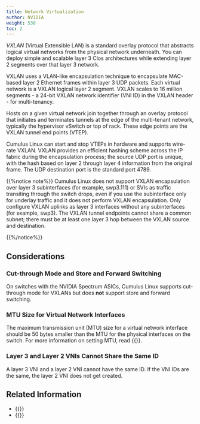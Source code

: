 ```yaml
---
title: Network Virtualization
author: NVIDIA
weight: 530
toc: 2
---
```

*VXLAN* (Virtual Extensible LAN) is a standard overlay protocol that abstracts logical virtual networks from the physical network underneath. You can deploy simple and scalable layer 3 Clos architectures while extending layer 2 segments over that layer 3 network.

VXLAN uses a VLAN-like encapsulation technique to encapsulate MAC-based layer 2 Ethernet frames within layer 3 UDP packets. Each virtual network is a VXLAN logical layer 2 segment. VXLAN scales to 16 million segments - a 24-bit VXLAN network identifier (VNI ID) in the VXLAN header - for multi-tenancy.

Hosts on a given virtual network join together through an overlay protocol that initiates and terminates tunnels at the edge of the multi-tenant network, typically the hypervisor vSwitch or top of rack. These edge points are the VXLAN tunnel end points (VTEP).

Cumulus Linux can start and stop VTEPs in hardware and supports wire-rate VXLAN. VXLAN provides an efficient hashing scheme across the IP fabric during the encapsulation process; the source UDP port is unique, with the hash based on layer 2 through layer 4 information from the original frame. The UDP destination port is the standard port 4789.

{{%notice note%}}
Cumulus Linux does not support VXLAN encapsulation over layer 3 subinterfaces (for example, swp3.111) or SVIs as traffic transiting through the switch drops, even if you use the subinterface only for underlay traffic and it does not perform VXLAN encapsulation. Only configure VXLAN uplinks as layer 3 interfaces without any subinterfaces (for example, swp3).
The VXLAN tunnel endpoints cannot share a common subnet; there must be at least one layer 3 hop between the VXLAN source and destination.

{{%/notice%}}

## Considerations
<!-- vale off -->
### Cut-through Mode and Store and Forward Switching
<!-- vale on -->
On switches with the NVIDIA Spectrum ASICs, Cumulus Linux supports cut-through mode for VXLANs but does **not** support store and forward switching.

### MTU Size for Virtual Network Interfaces

The maximum transmission unit (MTU) size for a virtual network interface should be 50 bytes smaller than the MTU for the physical interfaces on the switch. For more information on setting MTU, read {{<link url="Switch-Port-Attributes#mtu" text="Layer 1 and Switch Port Attributes">}}.

### Layer 3 and Layer 2 VNIs Cannot Share the Same ID

A layer 3 VNI and a layer 2 VNI cannot have the same ID. If the VNI IDs are the same, the layer 2 VNI does not get created.

## Related Information

- {{<exlink url="https://tools.ietf.org/html/rfc7348" text="VXLAN - RFC 7348">}}
- {{<exlink url="http://openvswitch.org/support/dist-docs/ovsdb-server.1.html" text="ovsdb-server">}}
